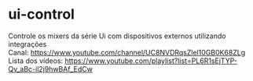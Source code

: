 # ui-control
Controle os mixers da série Ui com dispositivos externos utilizando integrações<br>
Canal: https://www.youtube.com/channel/UC8NVDRqsZlel10GB0K68ZLg<br>
Lista dos vídeos: https://www.youtube.com/playlist?list=PL6R1sEjTYP-Qv_aBc-il2j9hwBAf_EdCw
